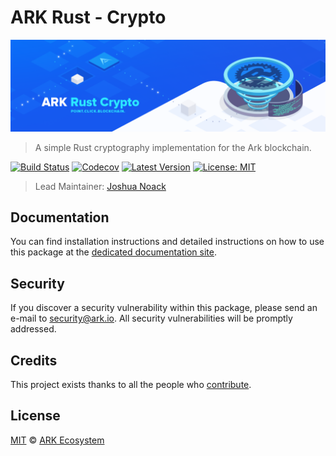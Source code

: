 # ARK Rust - Crypto

<p align="center">
    <img src="./banner.png" />
</p>

> A simple Rust cryptography implementation for the Ark blockchain.

[![Build Status](https://badgen.now.sh/travis/ArkEcosystem/rust-crypto/master)](https://travis-ci.org/ArkEcosystem/rust-crypto)
[![Codecov](https://badgen.now.sh/codecov/c/github/arkecosystem/rust-crypto)](https://codecov.io/gh/arkecosystem/rust-crypto)
[![Latest Version](https://badgen.now.sh/github/release/ArkEcosystem/rust-crypto)](https://github.com/ArkEcosystem/rust-crypto/releases)
[![License: MIT](https://badgen.now.sh/badge/license/MIT/green)](https://opensource.org/licenses/MIT)

> Lead Maintainer: [Joshua Noack](https://github.com/supaiku0)

## Documentation

You can find installation instructions and detailed instructions on how to use this package at the [dedicated documentation site](https://docs.ark.io/sdk/cryptography/rust.html).

## Security

If you discover a security vulnerability within this package, please send an e-mail to security@ark.io. All security vulnerabilities will be promptly addressed.

## Credits

This project exists thanks to all the people who [contribute](../../contributors).

## License

[MIT](LICENSE) © [ARK Ecosystem](https://ark.io)
